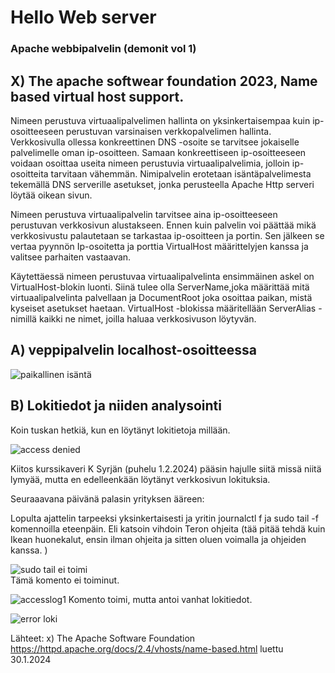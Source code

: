 # Hello Web server
### Apache webbipalvelin (demonit vol 1)

## X) The apache softwear foundation 2023, Name based virtual host support. 
  Nimeen perustuva virtuaalipalvelimen hallinta on yksinkertaisempaa kuin ip-osoitteeseen perustuvan varsinaisen verkkopalvelimen hallinta. Verkkosivulla ollessa konkreettinen DNS -osoite se tarvitsee jokaiselle palvelimelle oman ip-osoitteen. Samaan konkreettiseen ip-osoitteeseen voidaan osoittaa useita nimeen perustuvia virtuaalipalvelimia, jolloin ip-osoitteita tarvitaan vähemmän. Nimipalvelin erotetaan isäntäpalvelimesta tekemällä DNS serverille asetukset, jonka perusteella Apache Http serveri löytää oikean sivun.   
  
  Nimeen perustuva virtuaalipalvelin tarvitsee aina ip-osoitteeseen perustuvan verkkosivun alustakseen. Ennen kuin palvelin voi päättää mikä verkkosivustu palautetaan se tarkastaa ip-osoitteen ja portin. Sen jälkeen se vertaa pyynnön Ip-osoitetta ja porttia VirtualHost määrittelyjen kanssa ja valitsee parhaiten vastaavan.  
  
  Käytettäessä nimeen perustuvaa virtuaalipalvelinta ensimmäinen askel on VirtualHost-blokin luonti. Siinä tulee olla ServerName,joka määrittää mitä virtuaalipalvelinta palvellaan ja DocumentRoot joka osoittaa paikan, mistä kyseiset asetukset haetaan. VirtualHost -blokissa määritellään ServerAlias -nimillä kaikki ne nimet, joilla haluaa verkkosivuson löytyvän.  

## A) veppipalvelin localhost-osoitteessa  

![paikallinen isäntä](https://github.com/VaMaija/Linux2024/assets/142913118/84608f65-97cf-42a7-9f96-382c00394641)

## B) Lokitiedot ja niiden analysointi 

Koin tuskan hetkiä, kun en löytänyt lokitietoja millään. 

![access denied](https://github.com/VaMaija/Linux2024/assets/142913118/ca07020b-5e34-4269-a089-16a095799755)

Kiitos kurssikaveri K Syrjän (puhelu 1.2.2024) pääsin hajulle siitä missä niitä lymyää, mutta en edelleenkään löytänyt verkkosivun lokituksia. 

Seuraaavana päivänä palasin yrityksen ääreen: 

Lopulta ajattelin tarpeeksi yksinkertaisesti ja yritin journalctl f ja sudo tail -f komennoilla eteenpäin. Eli katsoin vihdoin Teron ohjeita (tää pitää tehdä kuin Ikean huonekalut, ensin ilman ohjeita ja sitten oluen voimalla ja ohjeiden kanssa. )

![sudo tail ei toimi](https://github.com/VaMaija/Linux2024/assets/142913118/c8b926d2-c459-4677-90af-6ddc3d2fd9a3)  
  Tämä komento ei toiminut. 

![accesslog1](https://github.com/VaMaija/Linux2024/assets/142913118/607f618b-84eb-4c80-b2f1-07ed31614635)
  Komento toimi, mutta antoi vanhat lokitiedot.  

![error loki](https://github.com/VaMaija/Linux2024/assets/142913118/2f7c2769-d68b-4149-a1e2-b7eb6557446f)




  




















Lähteet: 
  x) The Apache Software Foundation https://httpd.apache.org/docs/2.4/vhosts/name-based.html luettu 30.1.2024 

